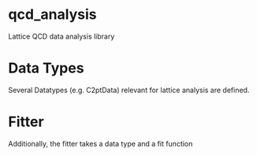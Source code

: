 # qcd_analysis
Lattice QCD data analysis library

# Data Types
Several Datatypes (e.g. C2ptData) relevant for lattice analysis are defined.

# Fitter
Additionally, the fitter takes a data type and a fit function

